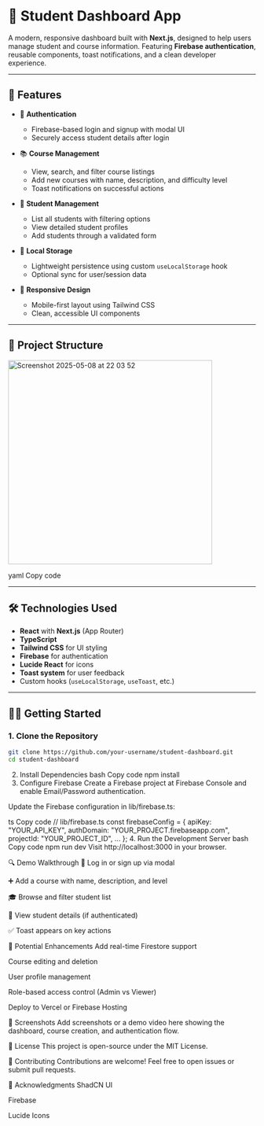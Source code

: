 # 📘 Student Dashboard App

A modern, responsive dashboard built with **Next.js**, designed to help users manage student and course information. Featuring **Firebase authentication**, reusable components, toast notifications, and a clean developer experience.

---

## 🚀 Features

- 🔐 **Authentication**
  - Firebase-based login and signup with modal UI
  - Securely access student details after login

- 📚 **Course Management**
  - View, search, and filter course listings
  - Add new courses with name, description, and difficulty level
  - Toast notifications on successful actions

- 👥 **Student Management**
  - List all students with filtering options
  - View detailed student profiles
  - Add students through a validated form

- 💾 **Local Storage**
  - Lightweight persistence using custom `useLocalStorage` hook
  - Optional sync for user/session data

- 🎨 **Responsive Design**
  - Mobile-first layout using Tailwind CSS
  - Clean, accessible UI components

---

## 📁 Project Structure


<img width="415" alt="Screenshot 2025-05-08 at 22 03 52" src="https://github.com/user-attachments/assets/b7c5541d-eaf7-4abd-9c3a-58d4198680e3" />


yaml
Copy code

---

## 🛠️ Technologies Used

- **React** with **Next.js** (App Router)
- **TypeScript**
- **Tailwind CSS** for UI styling
- **Firebase** for authentication
- **Lucide React** for icons
- **Toast system** for user feedback
- Custom hooks (`useLocalStorage`, `useToast`, etc.)

---

## 🧑‍💻 Getting Started

### 1. Clone the Repository

```bash
git clone https://github.com/your-username/student-dashboard.git
cd student-dashboard
```
2. Install Dependencies
bash
Copy code
npm install
3. Configure Firebase
Create a Firebase project at Firebase Console and enable Email/Password authentication.

Update the Firebase configuration in lib/firebase.ts:

ts
Copy code
// lib/firebase.ts
const firebaseConfig = {
  apiKey: "YOUR_API_KEY",
  authDomain: "YOUR_PROJECT.firebaseapp.com",
  projectId: "YOUR_PROJECT_ID",
  ...
};
4. Run the Development Server
bash
Copy code
npm run dev
Visit http://localhost:3000 in your browser.

🔍 Demo Walkthrough
🔐 Log in or sign up via modal

➕ Add a course with name, description, and level

🎓 Browse and filter student list

📁 View student details (if authenticated)

✅ Toast appears on key actions

🌟 Potential Enhancements
Add real-time Firestore support

Course editing and deletion

User profile management

Role-based access control (Admin vs Viewer)

Deploy to Vercel or Firebase Hosting

📸 Screenshots
Add screenshots or a demo video here showing the dashboard, course creation, and authentication flow.

📝 License
This project is open-source under the MIT License.

🤝 Contributing
Contributions are welcome! Feel free to open issues or submit pull requests.

🙏 Acknowledgments
ShadCN UI

Firebase

Lucide Icons

